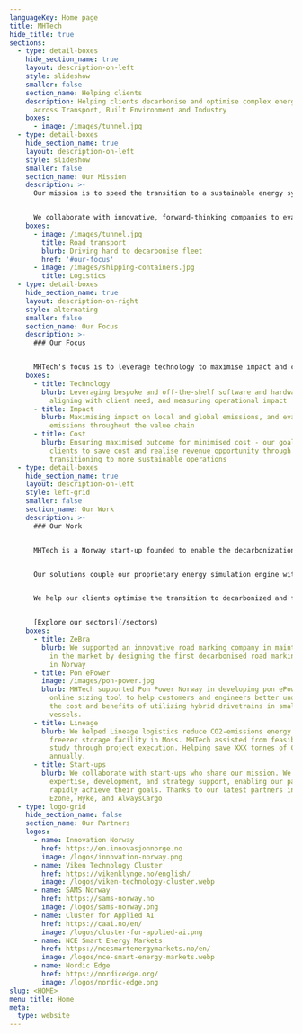 ```yaml
---
languageKey: Home page
title: MHTech
hide_title: true
sections:
  - type: detail-boxes
    hide_section_name: true
    layout: description-on-left
    style: slideshow
    smaller: false
    section_name: Helping clients
    description: Helping clients decarbonise and optimise complex energy systems
      across Transport, Built Environment and Industry
    boxes:
      - image: /images/tunnel.jpg
  - type: detail-boxes
    hide_section_name: true
    layout: description-on-left
    style: slideshow
    smaller: false
    section_name: Our Mission
    description: >-
      Our mission is to speed the transition to a sustainable energy system.


      We collaborate with innovative, forward-thinking companies to evaluate infrastructure and economics for transition to energy efficient and decarbonised solutions.
    boxes:
      - image: /images/tunnel.jpg
        title: Road transport
        blurb: Driving hard to decarbonise fleet
        href: '#our-focus'
      - image: /images/shipping-containers.jpg
        title: Logistics
  - type: detail-boxes
    hide_section_name: true
    layout: description-on-right
    style: alternating
    smaller: false
    section_name: Our Focus
    description: >-
      ### Our Focus


      MHTech's focus is to leverage technology to maximise impact and cost benefit for our clients
    boxes:
      - title: Technology
        blurb: Leveraging bespoke and off-the-shelf software and hardware solutions,
          aligning with client need, and measuring operational impact
      - title: Impact
        blurb: Maximising impact on local and global emissions, and evaluating impact on
          emissions throughout the value chain
      - title: Cost
        blurb: Ensuring maximised outcome for minimised cost - our goal is to enable our
          clients to save cost and realise revenue opportunity through
          transitioning to more sustainable operations
  - type: detail-boxes
    hide_section_name: true
    layout: description-on-left
    style: left-grid
    smaller: false
    section_name: Our Work
    description: >-
      ### Our Work


      MHTech is a Norway start-up founded to enable the decarbonization of complex energy systems across transport, energy systems, industry & built environment.


      Our solutions couple our proprietary energy simulation engine with data analytics and engineering expertise.


      We help our clients optimise the transition to decarbonized and future-ready outcomes – minimising risk and unlocking revenue opportunity.


      [Explore our sectors](/sectors)
    boxes:
      - title: ZeBra
        blurb: We supported an innovative road marking company in maintaining their lead
          in the market by designing the first decarbonised road marking vehicle
          in Norway
      - title: Pon ePower
        image: /images/pon-power.jpg
        blurb: MHTech supported Pon Power Norway in developing pon ePower, an innovative
          online sizing tool to help customers and engineers better understand
          the cost and benefits of utilizing hybrid drivetrains in small
          vessels.
      - title: Lineage
        blurb: We helped Lineage logistics reduce CO2-emissions energy consumption for a
          freezer storage facility in Moss. MHTech assisted from feasibility
          study through project execution. Helping save XXX tonnes of CO2
          annually.
      - title: Start-ups
        blurb: We collaborate with start-ups who share our mission. We provide
          expertise, development, and strategy support, enabling our partners to
          rapidly achieve their goals. Thanks to our latest partners including
          Ezone, Hyke, and AlwaysCargo
  - type: logo-grid
    hide_section_name: false
    section_name: Our Partners
    logos:
      - name: Innovation Norway
        href: https://en.innovasjonnorge.no
        image: /logos/innovation-norway.png
      - name: Viken Technology Cluster
        href: https://vikenklynge.no/english/
        image: /logos/viken-technology-cluster.webp
      - name: SAMS Norway
        href: https://sams-norway.no
        image: /logos/sams-norway.png
      - name: Cluster for Applied AI
        href: https://caai.no/en/
        image: /logos/cluster-for-applied-ai.png
      - name: NCE Smart Energy Markets
        href: https://ncesmartenergymarkets.no/en/
        image: /logos/nce-smart-energy-markets.webp
      - name: Nordic Edge
        href: https://nordicedge.org/
        image: /logos/nordic-edge.png
slug: <HOME>
menu_title: Home
meta:
  type: website
---
```

